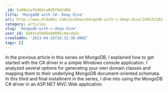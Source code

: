 ```yaml
---
_id: 5a88e1afbd6dca0d5f0d2d04
title: 'MongoDB with C#: Deep Dive'
url: http://www.drdobbs.com/windows/mongodb-with-c-deep-dive/240152181
category: articles
slug: 'mongodb-with-c-deep-dive'
user_id: 5a83ce59d6eb0005c4ecda2c
createdOn: '2013-04-26T16:32:38.000Z'
tags: []
---
```


<div>In the previous article in this series on MongoDB, I explained how to get started with the C# driver in a simple Windows console application. I analyzed several options for generating your own domain classes and mapping them to their underlying MongoDB document-oriented schemata. In this third and final installment in the series, I dive into using the MongoDB C# driver in an ASP.NET MVC Web application.</div>
